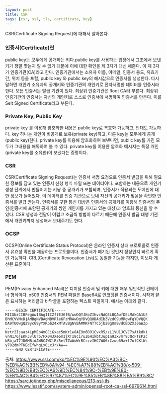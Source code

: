 ```yaml
---
layout: post
title: CSR
tags: [csr, ssl, tls, certificate, key]
---
```


  CSR(Certificate Signing Request)에 대해서 알아본다.
  
### 인증서(Certificate)란
public key는 모두에게 공개하는 키다.public key를 사용하는 입장에서 그조에서 보낸 키가 정말 맞는지 알 수 없기 대문에 이에 대한 확인을 제 3자가 대신 해준다. 이 제 3자가 인증기관(CA)라고 한다. 인증기관에서는 소유자 이름, 이메일, 인증서 용도, 유효기간, 위치 등을 포함, public key 와 public key의 해시값으로 인증서를 생성한다. 다시 말하면 개인키 소유자의 공개키와 인증기관의 개인키로 전자서명한 데이터를 인증서라 한다. 모든 인증서는 발급 기관이 있다. 최상위 인증기관은 Root CA라 부른다. 최상위 인증기관의 인증서는 자신의 개인키로 스스로 인증서에 서명하여 인증서를 만든다. 이를 Selt Signed Certificate라고 부른다.

### Private Key, Public Key
private key 를 이용해 암호화한 내용은 public key로 복호화 가능하고, 반대도 가능하다. key 하나는 개인이 비공개로 보유(private key)하고, 다른 key는 모두에게 공개(public key)한다. private key를 이용해 암호화하여 보낸다면, public key를 가진 모두가 그내용을 해독하여 볼 수 있다. private key를 이용한 암호화 메시지는 특정 개인(private key를 소유한)이 보냈다는 증명이다.

### CSR
CSR(Certificate Signing Request)는 인증서 서명 요청으로 인증서 발급을 위해 필요한 정보를 담고 있는 인증서 신청 형식 파일 또는 데이터이다. 포함하는 내용으로 개인키 생성 단계에서 만들어지는 키쌍 중 공개키가 포함되며, 인증서가 적용되는 도메인에 대한 정보가 들어있다. 이 데이터를 인증 기관으로 보내 자신의 공개키가 맞음을 확인한 인증서를 발급 받는다. 인증서를 구한 통신 대상은 인증서의 공개키를 이용해 인증서의 주인(인증서에 포함된 공개키의 쌍인 개인키를 가지고 있는 대상)과 암호화 통신을 할 수 있다. CSR 생성과 전달이 어렵고 조금씩 방법이 다르기 때문에 인증서 발급 대행 기관에서 개인키까지 생성해서 보내주기도 한다.

### OCSP
OCSP(Online Certificate Status Protocol)은 온라인 인증서 상태 프로토콜로 인증서 유효성 확인을 제공하는 프로토콜이다. 인증서가 폐기된 것인지 정상인지 빠르게 확인 가능하다. CRL(Certificate Revocation List)도 동일한 기능을 하지만, 이보다 개선된 표준이다.

### PEM
PEM(Privacy Enhanced Mail)은 디지털 인증서 및 키에 대한 매우 일반적인 컨테이너 형식이다. x509 인증서의 PEM 파일은 Base64로 인코딩된 인증서이다. 시작과 끝은 표시하는 머리글과 바닥글을 포함하는 텍스트 파일이다. 예시는 아래와 같다.

```
-----BEGIN CERTIFICATE-----
MIIGbzCCBFegAwIBAgIICZftEJ0fB/wwDQYJKoZIhvcNAQELBQAwfDELMAkGA1UE
BhMCVVMxDjAMBgNVBAgMBVRleGFzMRAwDgYDVQQHDAdIb3VzdG9uMRgwFgYDVQQK
DA9TU0wgQ29ycG9yYXRpb24xMTAvBgNVBAMMKFNTTC5jb20gUm9vdCBDZXJ0aWZp
...
Nztr2Isaaz4LpMEo4mGCiGxec5mKr1w8AE9n6D91CvxR5/zL1VU1JCVC7sAtkdki
vnN1/6jEKFJvlUr5/FX04JXeomIjXTI8ciruZ6HIkbtJup1n9Zxvmr9JQcFTsP2c
bRbjaT7JD6MBidAWRCJWClR/5etTZwWwWrRCrzvIHC7WO6rCzwu69a+l7ofCKlWs
y702dmPTKEdEfwhgLx0LxJr/Aw==
-----END CERTIFICATE-----
```

  
출처: https://www.ssl.com/ko/%EC%9E%90%EC%A3%BC-%EB%AC%BB%EB%8A%94-%EC%A7%88%EB%AC%B8/x-509-%EC%9D%B8%EC%A6%9D%EC%84%9C-%EB%9E%80-%EB%AC%B4%EC%97%87%EC%9E%85%EB%8B%88%EA%B9%8C/
  https://sarc.io/index.php/miscellaneous/213-ssl-tls
  https://www.lesstif.com/system-admin/openssl-root-ca-ssl-6979614.html  
  
